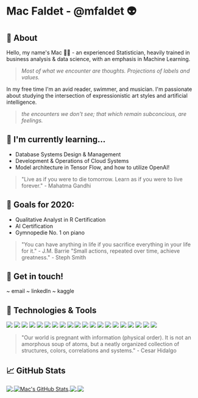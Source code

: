 # Mac Faldet - @mfaldet :alien:

## :open_book: About
Hello, my name's Mac :man_scientist: - an experienced Statistician, heavily trained in business analysis & data science, with an emphasis in Machine Learning.

> *Most of what we encounter are thoughts. Projections of labels and values.*

In my free time I'm an avid reader, swimmer, and musician. I'm passionate about studying the intersection of expressionistic art styles and artificial intelligence.

> *the encounters we don't see; that which remain subconcious, are feelings.*


## 🌱 I'm currently learning...

- Database Systems Design & Management
- Development & Operations of Cloud Systems
- Model architecture in Tensor Flow, and how to utilize OpenAI!

> "Live as if you were to die tomorrow. Learn as if you were to live forever." - Mahatma Gandhi


## :crystal_ball: Goals for 2020:

- Qualitative Analyst in R Certification
- AI Certification
- Gymnopedie No. 1 on piano

> "You can have anything in life if you sacrifice everything in your life for it." - J.M. Barrie
> "Small actions, repeated over time, achieve greatness." - Steph Smith


## :link: Get in touch!

~ email
~ linkedIn
~ kaggle


## :wrench: Technologies & Tools

![](https://img.shields.io/badge/OS-Linux-informational?style=flat&logo=linux&logoColor=white&color=2bbc8a)
![](https://img.shields.io/badge/Shell-Bash-informational?style=flat&logo=gnu-bash&logoColor=white&color=2bbc8a)
![](https://img.shields.io/badge/Apache-Spark-informational?style=flat&logo=apache&logoColor=white&color=2bbc8a)
![](https://img.shields.io/badge/Apache-Hadoop-informational?style=flat&logo=apache&logoColor=white&color=2bbc8a)
![](https://img.shields.io/badge/Apache-Hive-informational?style=flat&logo=hive&logoColor=white&color=2bbc8a)
![](https://img.shields.io/badge/Code-SQL-informational?style=flat&logo=mysql&logoColor=white&color=2bbc8a)
![](https://img.shields.io/badge/Code-C++-informational?style=flat&logo=c++&logoColor=white&color=2bbc8a)
![](https://img.shields.io/badge/Code-R-informational?style=flat&logo=r&logoColor=white&color=2bbc8a)
![](https://img.shields.io/badge/Code-Python-informational?style=flat&logo=python&logoColor=white&color=2bbc8a)
![](https://img.shields.io/badge/Code-JupyterNotebook-informational?style=flat&logo=jupyter&logoColor=white&color=2bbc8a)
![](https://img.shields.io/badge/Statistics-SPSS-informational?style=flat&logo=spss&logoColor=white&color=2bbc8a)
![](https://img.shields.io/badge/Visualization-Tableau-informational?style=flat&logo=googleanalytics&logoColor=white&color=2bbc8a)
![](https://img.shields.io/badge/Analytics-Google-informational?style=flat&logo=googleanalytics&logoColor=white&color=2bbc8a)
![](https://img.shields.io/badge/ML-TensorFlow-informational?style=flat&logo=tensorflow&logoColor=white&color=2bbc8a)
![](https://img.shields.io/badge/AI-SAS-informational?style=flat&logo=sas&logoColor=white&color=2bbc8a)
![](https://img.shields.io/badge/Microsoft-Power-informational?style=flat&logo=microsoft&logoColor=white&color=2bbc8a)
![](https://img.shields.io/badge/Microsoft-Office-informational?style=flat&logo=microsoft&logoColor=white&color=2bbc8a)
![](https://img.shields.io/badge/DVCS-Git-informational?style=flat&logo=git&logoColor=white&color=2bbc8a)
![](https://img.shields.io/badge/DVCS-AWS-informational?style=flat&logo=amazonaws&logoColor=white&color=2bbc8a)
![](https://img.shields.io/badge/Design-Visio-informational?style=flat&logo=microsoftvisio.svg&logoColor=white&color=2bbc8a)

> "Our world is pregnant with information (physical order). It is not an amorphous soup of atoms, but a neatly organized collection of structures, colors, correlations and systems." - Cesar Hidalgo


## &#x1f4c8; GitHub Stats

<a href="https://github.com/mfaldet/mfaldet">
  <img align="center" src="https://github-readme-stats.vercel.app/api/top-langs/?username=mfaldet&hide=java,html&title_color=ffffff&text_color=c9cacc&icon_color=2bbc8a&bg_color=1d1f21" />
</a>
<a href="https://github.com/mfaldet/mfaldet">
  <img align="center" src="https://github-readme-stats.vercel.app/api?username=mfaldet&show_icons=true&line_height=27&count_private=true&title_color=ffffff&text_color=c9cacc&icon_color=2bbc8a&bg_color=1d1f21" alt="Mac's GitHub Stats" />
</a>
<a href="https://github.com/mfaldet/the_movie_database">
  <img align="center" src="https://github-readme-stats.vercel.app/api/pin/?username=mfaldet&repo=the_movie_database&title_color=ffffff&text_color=c9cacc&icon_color=2bbc8a&bg_color=1d1f21" />
</a>
<a href="https://github.com/mfaldet/project-blueprint">
  <img align="center" src="https://github-readme-stats.vercel.app/api/pin/?username=mfaldet&repo=project-blueprint&title_color=ffffff&text_color=c9cacc&icon_color=2bbc8a&bg_color=1d1f21" />
</a>   
